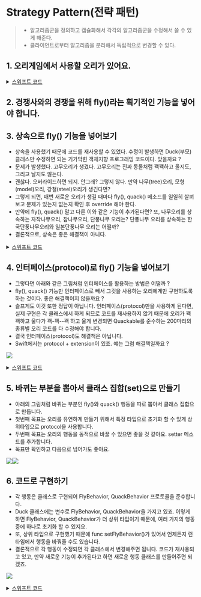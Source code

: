 
# Strategy Pattern(전략 패턴)
> - 알고리즘군을 정의하고 캡슐화해서 각각의 알고리즘군을 수정해서 쓸 수 있게 해준다. 
> - 클라이언트로부터 알고리즘을 분리해서 독립적으로 변경할 수 있다. 

## 1. 오리게임에서 사용할 오리가 있어요.

<details>
  <summary><a href="https://github.com/kickbell/pb">스위프트 코드</a></summary>
  <p>

```swift
class Duck {
    func quack() {
        print("꽥꽥하고 웁니다.")
    }
    func swim() {
        print("수영을 합니다.")
    }
    func display() {
        print("오리 종류별로 이미지를 표시합니다.")
    }
}

//청둥오리 또는 물오리
class MallardDuck: Duck {
    
    override func display() {
        print("저는 청둥오리 입니다.")
    }

}

class RedHeadDuck: Duck {
    
    override func display() {
        print("저는 청둥오리 입니다.")
    }
    
}
```
  </p>
</details>



## 2. 경쟁사와의 경쟁을 위해 fly()라는 획기적인 기능을 넣어야 합니다.

## 3. 상속으로 fly() 기능을 넣어보기 
- 상속을 사용했기 때문에 코드를 재사용할 수 있었다. 수정이 발생하면 Duck(부모)클래스만 수정하면 되는 기가막힌 객체지향 프로그래밍 코드이다. 맞을까요 ? 
- 문제가 발생했다. 고무오리가 생겼다. 고무오리는 진짜 동물처럼 꽥꽥하고 울지도, 그리고 날지도 않는다. 
- 괜찮다. 오버라이드하면 되지. 안그래? 그렇지 않다. 만약 나무(tree)오리, 모형(model)오리, 강철(steel)오리가 생긴다면? 
- 그렇게 되면, 매번 새로운 오리가 생길 때마다 fly(), quack() 메소드를 일일히 살펴보고 문제가 있는지 없는지 확인 후 override 해야 한다. 
- 만약에 fly(), quack() 말고 다른 이와 같은 기능이 추가된다면? 또, 나무오리를 상속하는 자작나무오리, 참나무오리, 단풍나무 오리는? 단풍나무 오리를 상속하는 한국단풍나무오리와 일본단풍나무 오리는 어떨까? 
- 결론적으로, 상속은 좋은 해결책이 아니다. 

<details>
  <summary><a href="https://github.com/kickbell/pb">스위프트 코드</a></summary>
  <p>

```swift
/*
이 코드에서 상속을 사용할 때의 단점 
1. 서브클래스에서 코드가 중복된다. (날지않는 오리에게도 오버라이드를 해야함) 
2. 실행시에 특징을 바꿀 수 없다. 
3. 모든 오리의 행동을 알기 힘들다. (오버라이드를 남발했기 때문에 일일히 확인해야 한다.)
4. 부모 클래스의 코드를 변경했을 때 다른 오리들에게 원치않는 영향을 끼칠 수 있다. (고무 오리가 날아다닌다던지)
*/
    
class Duck {
    func quack() {
        print("꽥꽥하고 웁니다.")
    }
    func swim() {
        print("수영을 합니다.")
    }
    func display() {
        print("오리 종류별로 이미지를 표시합니다.")
    }
    func fly() {
        print("오리는 날기도 합니다.")
    }
}

class RubberDuck: Duck {
    
    override func quack() {
        //고무오리는 꽥꽥하고 울지 않으므로
        //삑삑 소리를 내기위해 오버라이드
    }
    
    override func fly() {
        //고무오리는 날지 않으므로 날지않기 위해
        //아무것도 하지 않도록 오버라이드
    }
    
}
```
  </p>
</details>

## 4. 인터페이스(protocol)로 fly() 기능을 넣어보기
- 그렇다면 아래와 같은 그림처럼 인터페이스를 활용하는 방법은 어떨까 ? 
- fly(), quack() 기능만 인터페이스로 빼서 그것을 사용하는 오리에게만 구현하도록 하는 것이다. 좋은 해결책이지 않을까요 ? 
- 슬프게도 이것 또한 정답이 아닙니다. 인터페이스(protocol)만을 사용하게 된다면, 실제 구현은 각 클래스에서 하게 되므로 코드를 재사용하지 않기 때문에 오리가 꽥꽥하고 울다가 꽥-꽥--꽥 하고 울게 변경되면 Quackable를 준수하는 200마리의 종류별 오리 코드를 다 수정해야 합니다. 
- 결국 인터페이스(protocol)도 해결책은 아닙니다. 
- Swift에서는 protocol + extension이 있죠. 얘는 그럼 해결책일까요 ? 

![](https://velog.velcdn.com/images/dev_kickbell/post/38817e7d-ee90-49e4-ab0e-4c8ea1bbcc01/image.png)

<details>
  <summary><a href="https://github.com/kickbell/pb">스위프트 코드</a></summary>
  <p>

```swift
class Duck {
    func swim() {
        print("수영을 합니다.")
    }
    func display() {
        print("오리 종류별로 이미지를 표시합니다.")
    }
}

protocol Flyable {
    func fly()
}

protocol Quackable {
    func quack()
}

//청둥오리 또는 물오리
class MallardDuck: Duck, Flyable, Quackable {
    
    func fly() {
        print("저는 날 수 있어요.")
    }
    
    func quack() {
        print("꽥꽥")
    }
    
    override func display() {
        print("저는 청둥오리 입니다.")
    }

}

class RedHeadDuck: Duck, Flyable, Quackable {
    
    func fly() {
        print("저는 날 수 있어요.")
    }
    
    func quack() {
        print("꽥꽥")
    }
    
    override func display() {
        print("저는 청둥오리 입니다.")
    }
    
}

//고무오리는 날 수 없기 때문에 Flayable은 준수하지 않아요.
class RubberDuck: Duck, Quackable {
    
    func quack() {
        print("삑삑")
    }
    
}
```
  </p>
</details>


## 5. 바뀌는 부분을 뽑아서 클래스 집합(set)으로 만들기  
- 아래의 그림처럼 바뀌는 부분인 fly()와 quack() 행동을 따로 뽑아서 클래스 집합으로 만듭니다.
- 첫번째 목표는 오리를 유연하게 만들기 위해서 특정 타입으로 초기화 할 수 있게 상위타입으로 protocol을 사용합니다.
- 두번째 목표는 오리의 행동을 동적으로 바꿀 수 있으면 좋을 것 같아요. setter 메소드를 추가합니다.
- 목표만 확인하고 다음으로 넘어가도 좋아요. 

![](https://velog.velcdn.com/images/dev_kickbell/post/a8b6e7c0-272c-4d8d-a506-9caa74414edc/image.png)![](https://velog.velcdn.com/images/dev_kickbell/post/78c8588b-db13-4006-bc95-0bbf2f5f0cd6/image.png)

## 6. 코드로 구현하기
- 각 행동은 클래스로 구현되어 FlyBehavior, QuackBehavior 프로토콜을 준수합니다.
- Duck 클래스에는 변수로 FlyBehavior, QuackBehavior을 가지고 있죠. 이렇게 하면 FlyBehavior, QuackBehavior가 더 상위 타입이기 때문에, 여러 가지의 행동 중에 하나로 초기화 할 수 있지요.
- 또, 상위 타입으로 구현했기 때문에 func setFlyBehavior()가 있어서 언제든지 런타임에서 행동을 바꿔줄 수도 있습니다. 
- 결론적으로 각 행동이 수정되면 각 클래스에서 변경해주면 됩니다. 코드가 재사용되고 있고, 만약 새로운 기능이 추가된다고 하면 새로운 행동 클래스를 만들어주면 되겠죠. 		

![](https://velog.velcdn.com/images/dev_kickbell/post/ea2630de-4d81-4d21-a90a-f8d89a0622c8/image.png)		
<details>
  <summary><a href="https://github.com/kickbell/pb">스위프트 코드</a></summary>
  <p>

```swift
class Duck {
    var flyBehavior: FlyBehavior
    var quackBehavior: QuackBehavior
    
    init(flyBehavior: FlyBehavior,
         quackBehavior: QuackBehavior) {
        self.flyBehavior = flyBehavior
        self.quackBehavior = quackBehavior
    }
    
    func setFlyBehavior(_ fb: FlyBehavior) {
        self.flyBehavior = fb
    }
    
    func setQuackBehavior(_ qb: QuackBehavior) {
        self.quackBehavior = qb
    }
    
    func performFly() {
        flyBehavior.fly()
    }
    
    func performQuack() {
        quackBehavior.quack()
    }
    
    func swim() {
        print("수영을 합니다.")
    }
    
    func display() {
        print("오리 종류별로 이미지를 표시합니다.")
    }
}
    
```
    
```swift
protocol FlyBehavior {
    func fly()
}

class FlyWithWings: FlyBehavior {
    func fly() {
        print("저는 날 수 있어요.")
    }
}

class FlyNoWay: FlyBehavior {
    func fly() {
        print("저는 날 수 없어요.")
    }
}

class FlyRocketPowered: FlyBehavior {
    func fly() {
        print("저는 모형오리라 로켓파워로 날아갑니다.")
    }
}
 

protocol QuackBehavior {
    func quack()
}

class Quack: QuackBehavior {
    func quack() {
        print("꽥꽥")
    }
}

//고무오리 우는소리
class Squack: QuackBehavior {
    func quack() {
        print("삑삑")
    }
}

class MuteQuack: QuackBehavior {
    func quack() {
        print("저는 소리를 낼 수 없어요.")
    }
}

```
    
```swift
//청둥오리 또는 물오리
class MallardDuck: Duck {
    
    init() {
        super.init(
            flyBehavior: FlyWithWings(),
            quackBehavior: Quack()
        )
    }
    
    override func display() {
        print("저는 청둥오리 입니다.")
    }

}
    
class ModelDuck: Duck {
    
    init() {
        super.init(
            flyBehavior: FlyNoWay(),
            quackBehavior: Quack()
        )
    }
    
    override func display() {
        print("저는 모형오리 입니다.")
    }
    
}
    
```
    
```swift
var mallardDuck = MallardDuck()
mallardDuck.performFly() //저는 날 수 있어요.
mallardDuck.performQuack() //꽥꽥

var modelDuck = ModelDuck()
modelDuck.performFly() //저는 날 수 없어요.
modelDuck.setFlyBehavior(FlyRocketPowered())
modelDuck.performFly() //저는 모형오리라 로켓파워로 날아갑니다.

```
  </p>
</details>
